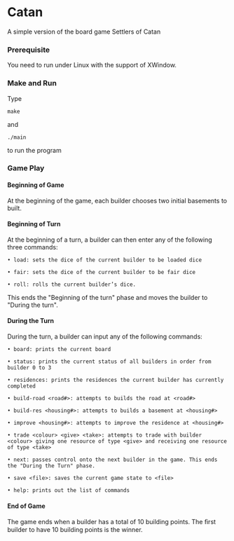 # Catan

A simple version of the board game Settlers of Catan

### Prerequisite

 You need to run under Linux with the support of XWindow.

 ### Make and Run

 Type

 ```
 make
 ```

 and

 ```
 ./main
 ```

 to run the program

### Game Play

#### Beginning of Game 

At the beginning of the game, each builder chooses two initial basements to built.

#### Beginning of Turn 

At the beginning of a turn, a builder can then enter any of the following three commands: 

```
• load: sets the dice of the current builder to be loaded dice 

• fair: sets the dice of the current builder to be fair dice 

• roll: rolls the current builder’s dice. 
```

This ends the "Beginning of the turn" phase and moves the builder to "During the turn".

#### During the Turn 

During the turn, a builder can input any of the following commands: 

```
• board: prints the current board 

• status: prints the current status of all builders in order from builder 0 to 3 

• residences: prints the residences the current builder has currently completed 

• build-road <road#>: attempts to builds the road at <road#> 

• build-res <housing#>: attempts to builds a basement at <housing#> 

• improve <housing#>: attempts to improve the residence at <housing#> 

• trade <colour> <give> <take>: attempts to trade with builder <colour> giving one resource of type <give> and receiving one resource of type <take> 

• next: passes control onto the next builder in the game. This ends the "During the Turn" phase.

• save <file>: saves the current game state to <file> 

• help: prints out the list of commands 
```

#### End of Game 

The game ends when a builder has a total of 10 building points. The ﬁrst builder to have 10 building points is the winner.
